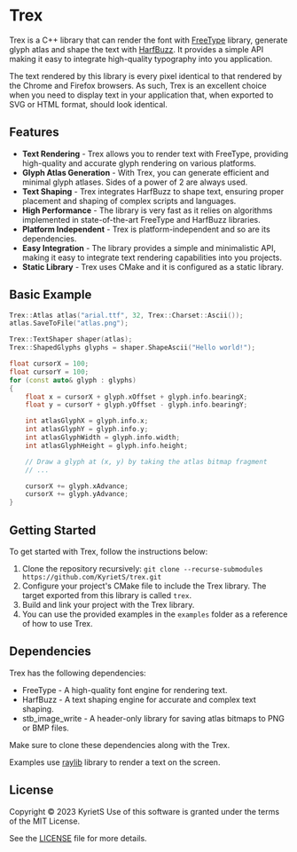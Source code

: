 # Trex

Trex is a C++ library that can render the font with [FreeType](https://github.com/freetype/freetype) library, generate glyph atlas and shape the text with [HarfBuzz](https://github.com/harfbuzz/harfbuzz). It provides a simple API making it easy to integrate high-quality typography into you application.

The text rendered by this library is every pixel identical to that rendered by the Chrome and Firefox browsers. As such, Trex is an excellent choice when you need to display text in your application that, when exported to SVG or HTML format, should look identical.

## Features
* **Text Rendering** - Trex allows you to render text with FreeType, providing high-quality and accurate glyph rendering on various platforms.
* **Glyph Atlas Generation** - With Trex, you can generate efficient and minimal glyph atlases. Sides of a power of 2 are always used.
* **Text Shaping** - Trex integrates HarfBuzz to shape text, ensuring proper placement and shaping of complex scripts and languages.
* **High Performance** - The library is very fast as it relies on algorithms implemented in state-of-the-art FreeType and HarfBuzz libraries.
* **Platform Independent** - Trex is platform-independent and so are its dependencies.
* **Easy Integration** - The library provides a simple and minimalistic API, making it easy to integrate text rendering capabilities into you projects.
* **Static Library** - Trex uses CMake and it is configured as a static library.

## Basic Example

```cpp
Trex::Atlas atlas("arial.ttf", 32, Trex::Charset::Ascii());
atlas.SaveToFile("atlas.png");

Trex::TextShaper shaper(atlas);
Trex::ShapedGlyphs glyphs = shaper.ShapeAscii("Hello world!");

float cursorX = 100;
float cursorY = 100;
for (const auto& glyph : glyphs)
{
    float x = cursorX + glyph.xOffset + glyph.info.bearingX;
    float y = cursorY + glyph.yOffset - glyph.info.bearingY;

    int atlasGlyphX = glyph.info.x;
    int atlasGlyphY = glyph.info.y;
    int atlasGlyphWidth = glyph.info.width;
    int atlasGlyphHeight = glyph.info.height;

    // Draw a glyph at (x, y) by taking the atlas bitmap fragment
    // ...

    cursorX += glyph.xAdvance;
    cursorX += glyph.yAdvance;
}

```

## Getting Started
To get started with Trex, follow the instructions below:

1. Clone the repository recursively: `git clone --recurse-submodules https://github.com/KyrietS/trex.git`
2. Configure your project's CMake file to include the Trex library. The target exported from this library is called `trex`.
3. Build and link your project with the Trex library.
4. You can use the provided examples in the `examples` folder as a reference of how to use Trex.

## Dependencies

Trex has the following dependencies:

* FreeType - A high-quality font engine for rendering text.
* HarfBuzz - A text shaping engine for accurate and complex text shaping.
* stb_image_write - A header-only library for saving atlas bitmaps to PNG or BMP files.

Make sure to clone these dependencies along with the Trex.

Examples use [raylib](https://github.com/raysan5/raylib) library to render a text on the screen.

## License
Copyright © 2023 KyrietS
Use of this software is granted under the terms of the MIT License.

See the [LICENSE](LICENSE) file for more details.